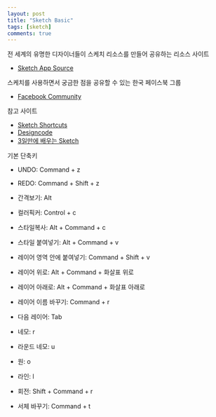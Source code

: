 ```yaml
---
layout: post
title: "Sketch Basic"
tags: [sketch]
comments: true
---
```


전 세계의 유명한 디자이너들이 스케치 리소스를 만들어 공유하는 리소스 사이트
- [Sketch App Source](https://www.sketchappsources.com/)

스케치를 사용하면서 궁금한 점을 공유할 수 있는 한국 페이스북 그룹
- [Facebook Community](https://www.facebook.com/groups/sketchappkorea/)

참고 사이트
- [Sketch Shortcuts](http://sketchshortcuts.com/)
- [Designcode](https://designcode.io/)
- [3일만에 배우는 Sketch](https://www.edwith.org/)

기본 단축키
- UNDO: Command + z
- REDO: Command + Shift + z
- 간격보기: Alt

- 컬러픽커: Control + c

- 스타일복사: Alt + Command + c
- 스타일 붙여넣기: Alt + Command + v
- 레이어 영역 안에 붙여넣기: Command + Shift + v

- 레이어 위로: Alt + Command + 화살표 위로
- 레이어 아래로: Alt + Command + 화살표 아래로
- 레이어 이름 바꾸기: Command + r
- 다음 레이어: Tab

- 네모: r
- 라운드 네모: u
- 원: o
- 라인: l

- 회전: Shift + Command + r
- 서체 바꾸기: Command + t
